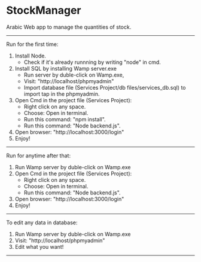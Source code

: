 # StockManager
Arabic Web app to manage the quantities of stock. 

---------------------------------------------------------------------------------------------------------------

Run for the first time:

1. Install Node.
	- Check if it's already runnning by writing "node" in cmd.  
2. Install SQL by installing Wamp server.exe
	- Run server by duble-click on Wamp.exe, 
	- Visit: "http://localhost/phpmyadmin"
	- Import database file (Services Project/db files/services_db.sql) to import tap in the phpmyadmin.
3. Open Cmd in the project file (Services Project):
	- Right click on any space.
	- Choose: Open in terminal.
	- Run this command: "npm install".
	- Run this command: "Node backend.js".
4. Open browser: "http://localhost:3000/login"
5. Enjoy!

---------------------------------------------------------------------------------------------------------------

Run for anytime after that:

1. Run Wamp server by duble-click on Wamp.exe
2. Open Cmd in the project file (Services Project):
	- Right click on any space.
	- Choose: Open in terminal.
	- Run this command: "Node backend.js".
3. Open browser: "http://localhost:3000/login"
4. Enjoy!

---------------------------------------------------------------------------------------------------------------

To edit any data in database:

1. Run Wamp server by duble-click on Wamp.exe
2. Visit: "http://localhost/phpmyadmin"
3. Edit what you want!

----------------------------------------------------------------------------------------------------------------

